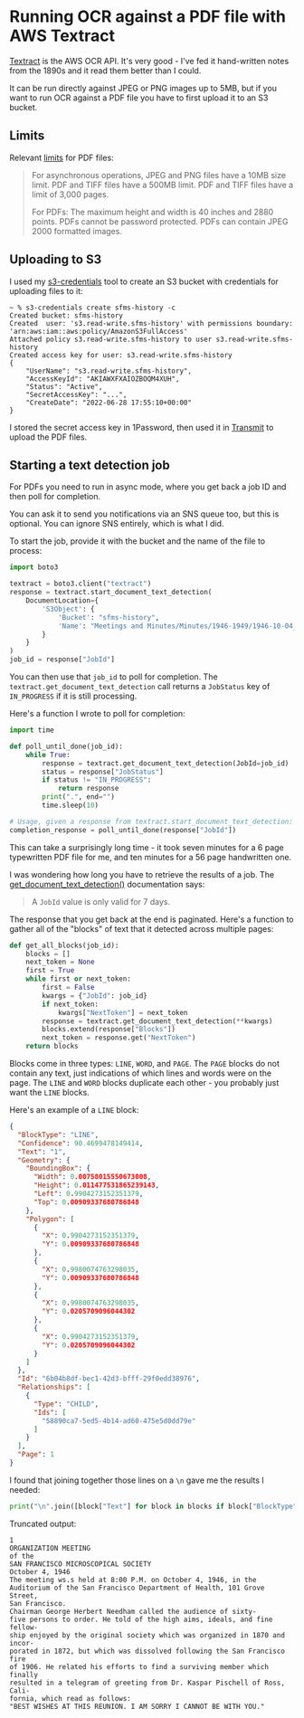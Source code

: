 # Running OCR against a PDF file with AWS Textract

[Textract](https://aws.amazon.com/textract/) is the AWS OCR API. It's very good - I've fed it hand-written notes from the 1890s and it read them better than I could.

It can be run directly against JPEG or PNG images up to 5MB, but if you want to run OCR against a PDF file you have to first upload it to an S3 bucket. 

## Limits

Relevant [limits](https://docs.aws.amazon.com/textract/latest/dg/limits.html) for PDF files:

> For asynchronous operations, JPEG and PNG files have a 10MB size limit. PDF and TIFF files have a 500MB limit. PDF and TIFF files have a limit of 3,000 pages.
>
> For PDFs: The maximum height and width is 40 inches and 2880 points. PDFs cannot be password protected. PDFs can contain JPEG 2000 formatted images.

## Uploading to S3

I used my [s3-credentials](https://github.com/simonw/s3-credentials/) tool to create an S3 bucket with credentials for uploading files to it:

```
~ % s3-credentials create sfms-history -c
Created bucket: sfms-history
Created  user: 's3.read-write.sfms-history' with permissions boundary: 'arn:aws:iam::aws:policy/AmazonS3FullAccess'
Attached policy s3.read-write.sfms-history to user s3.read-write.sfms-history
Created access key for user: s3.read-write.sfms-history
{
    "UserName": "s3.read-write.sfms-history",
    "AccessKeyId": "AKIAWXFXAIOZBOQM4XUH",
    "Status": "Active",
    "SecretAccessKey": "...",
    "CreateDate": "2022-06-28 17:55:10+00:00"
}
```
I stored the secret access key in 1Password, then used it in [Transmit](https://panic.com/transmit/) to upload the PDF files.

## Starting a text detection job

For PDFs you need to run in async mode, where you get back a job ID and then poll for completion.

You can ask it to send you notifications via an SNS queue too, but this is optional. You can ignore SNS entirely, which is what I did.

To start the job, provide it with the bucket and the name of the file to process:

```python
import boto3

textract = boto3.client("textract")
response = textract.start_document_text_detection(
    DocumentLocation={
        'S3Object': {
            'Bucket': "sfms-history",
            'Name': "Meetings and Minutes/Minutes/1946-1949/1946-10-04_SFMS_MeetingMinutes.pdf"
        }
    }
)
job_id = response["JobId"]
```
You can then use that `job_id` to poll for completion. The `textract.get_document_text_detection` call returns a `JobStatus` key of `IN_PROGRESS` if it is still processing.

Here's a function I wrote to poll for completion:
```python
import time

def poll_until_done(job_id):
    while True:
        response = textract.get_document_text_detection(JobId=job_id)
        status = response["JobStatus"]
        if status != "IN_PROGRESS":
            return response
        print(".", end="")
        time.sleep(10)

# Usage, given a response from textract.start_document_text_detection:
completion_response = poll_until_done(response["JobId"])
```
This can take a surprisingly long time - it took seven minutes for a 6 page typewritten PDF file for me, and ten minutes for a 56 page handwritten one.

I was wondering how long you have to retrieve the results of a job. The [get_document_text_detection()](https://boto3.amazonaws.com/v1/documentation/api/latest/reference/services/textract.html#Textract.Client.get_document_text_detection) documentation says:

> A `JobId` value is only valid for 7 days.

The response that you get back at the end is paginated. Here's a function to gather all of the "blocks" of text that it detected across multiple pages:

```python
def get_all_blocks(job_id):
    blocks = []
    next_token = None
    first = True
    while first or next_token:
        first = False
        kwargs = {"JobId": job_id}
        if next_token:
            kwargs["NextToken"] = next_token
        response = textract.get_document_text_detection(**kwargs)
        blocks.extend(response["Blocks"])
        next_token = response.get("NextToken")
    return blocks
```
Blocks come in three types: `LINE`, `WORD`, and `PAGE`. The `PAGE` blocks do not contain any text, just indications of which lines and words were on the page. The `LINE` and `WORD` blocks duplicate each other - you probably just want the `LINE` blocks.

Here's an example of a `LINE` block:

```json
{
  "BlockType": "LINE",
  "Confidence": 90.4699478149414,
  "Text": "1",
  "Geometry": {
    "BoundingBox": {
      "Width": 0.00758015550673008,
      "Height": 0.011477531865239143,
      "Left": 0.9904273152351379,
      "Top": 0.00909337680786848
    },
    "Polygon": [
      {
        "X": 0.9904273152351379,
        "Y": 0.00909337680786848
      },
      {
        "X": 0.9980074763298035,
        "Y": 0.00909337680786848
      },
      {
        "X": 0.9980074763298035,
        "Y": 0.0205709096044302
      },
      {
        "X": 0.9904273152351379,
        "Y": 0.0205709096044302
      }
    ]
  },
  "Id": "6b04b8df-bec1-42d3-bfff-29f0edd38976",
  "Relationships": [
    {
      "Type": "CHILD",
      "Ids": [
        "58890ca7-5ed5-4b14-ad60-475e5d0dd79e"
      ]
    }
  ],
  "Page": 1
}
```
I found that joining together those lines on a `\n` gave me the results I needed:
```python
print("\n".join([block["Text"] for block in blocks if block["BlockType"] == "LINE"]))
```
Truncated output:
```
1
ORGANIZATION MEETING
of the
SAN FRANCISCO MICROSCOPICAL SOCIETY
October 4, 1946
The meeting ws.s held at 8:00 P.M. on October 4, 1946, in the
Auditorium of the San Francisco Department of Health, 101 Grove Street,
San Francisco.
Chairman George Herbert Needham called the audience of sixty-
five persons to order. He told of the high aims, ideals, and fine fellow-
ship enjoyed by the original society which was organized in 1870 and incor-
porated in 1872, but which was dissolved following the San Francisco fire
of 1906. He related his efforts to find a surviving member which finally
resulted in a telegram of greeting from Dr. Kaspar Pischell of Ross, Cali-
fornia, which read as follows:
"BEST WISHES AT THIS REUNION. I AM SORRY I CANNOT BE WITH YOU."
```
